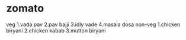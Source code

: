 # zomato
veg 1.vada pav 2.pav bajji 3.idly vade 4.masala dosa 
non-veg 1.chicken biryani 2.chicken kabab 3.mutton biryani 

